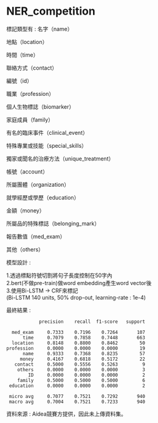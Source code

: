 # NER_competition

標記類型有 : 
名字（name）  

地點（location）  

時間（time）  

聯絡方式（contact）  

編號（id）  

職業（profession）  

個人生物標誌（biomarker）  

家庭成員（family）  

有名的臨床事件（clinical_event）  

特殊專業或技能（special_skills）  

獨家或聞名的治療方法（unique_treatment）  

帳號（account）  

所屬團體（organization）  

就學經歷或學歷（education）  

金額（money）  

所屬品的特殊標誌（belonging_mark）  

報告數值（med_exam）  

其他（others）  
  
  

模型設計 :   

1.透過標點符號切割將句子長度控制在50字內  
2.bert(不做pre-train)做word embedding產生word vector後  
3.使用Bi-LSTM -> CRF來標記  
  (Bi-LSTM 140 units, 50% drop-out, learning-rate : 1e-4)


最終結果 :

                precision    recall  f1-score   support

      med_exam     0.7333    0.7196    0.7264       107
          time     0.7079    0.7858    0.7448       663
      location     0.8148    0.8800    0.8462        50
    profession     0.0000    0.0000    0.0000        19
          name     0.9333    0.7368    0.8235        57
         money     0.4167    0.6818    0.5172        22
       contact     0.5000    0.5556    0.5263         9
        others     0.0000    0.0000    0.0000         3
            ID     0.0000    0.0000    0.0000         2
        family     0.5000    0.5000    0.5000         6
     education     0.0000    0.0000    0.0000         2

     micro avg     0.7077    0.7521    0.7292       940
     macro avg     0.7004    0.7521    0.7233       940
     
資料來源 : Aidea競賽方提供，因此未上傳資料集。 
